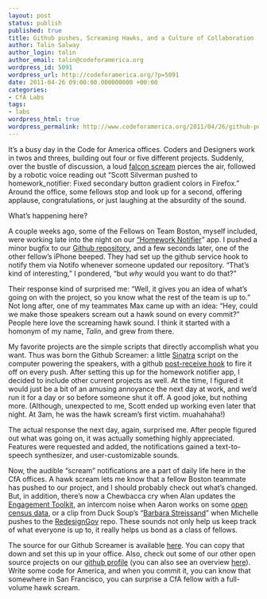 ```yaml
---
layout: post
status: publish
published: true
title: Github pushes, Screaming Hawks, and a Culture of Collaboration
author: Talin Salway
author_login: talin
author_email: talin@codeforamerica.org
wordpress_id: 5091
wordpress_url: http://codeforamerica.org/?p=5091
date: 2011-04-26 09:00:00.000000000 +00:00
categories:
- CfA Labs
tags:
- labs
wordpress_html: true
wordpress_permalink: http://www.codeforamerica.org/2011/04/26/github-pushes-screaming-hawks-and-a-culture-of-collaboration/
---
```


<p>It’s a busy day in the Code for America offices. Coders and Designers work in twos and threes, building out four or five different projects. Suddenly, over the bustle of discussion, a loud <a href="http://www.youtube.com/watch?v=33DWqRyAAUw">falcon scream</a> pierces the air, followed by a robotic voice reading out “Scott Silverman pushed to homework_notifier: Fixed secondary button gradient colors in Firefox.” Around the office, some fellows stop and look up for a second, offering applause, congratulations, or just laughing at the absurdity of the sound.</p>
<p>What’s happening here?</p>
<p>A couple weeks ago, some of the Fellows on Team Boston, myself included, were working late into the night on our <a href="http://codeforamerica.org/?cfa_project=whatsassign-me">“Homework Notifier</a>” app. I pushed a minor bugfix to our <a href="https://github.com/codeforamerica/homework_notifier">Github repository</a>, and a few seconds later, one of the other fellow’s iPhone beeped. They had set up the github service hook to notify them via Notifo whenever someone updated our repository. “That’s kind of interesting,” I pondered, “but <em>why</em> would you want to do that?”</p>
<p>Their response kind of surprised me: “Well, it gives you an idea of what’s going on with the project, so you know what the rest of the team is up to.” Not long after, one of my teammates Max came up with an idea: “Hey, could we make those speakers scream out a hawk sound on every commit?” People here love the screaming hawk sound. I think it started with a homonym of my name, <em>Talin</em>, and grew from there.</p>
<p>My favorite projects are the simple scripts that directly accomplish what you want. Thus was born the Github Screamer: a little <a href="http://sinatrarb.com">Sinatra</a> script on the computer powering the speakers, with a github <a href="http://help.github.com/post-receive-hooks/">post-receive hook</a> to fire it off on every push. After setting this up for the homework notifier app, I decided to include other current projects as well. At the time, I figured it would just be a bit of an amusing annoyance the next day at work, and we’d run it for a day or so before someone shut it off. A good joke, but nothing more. (Although, unexpected to me, Scott ended up working even later that night. At 3am, he was the hawk scream’s first victim. muahahaha!)</p>
<p>The actual response the next day, again, surprised me. After people figured out what was going on, it was actually something highly appreciated. Features were requested and added, the notifications gained a text-to-speech synthesizer, and user-customizable sounds.</p>
<p>Now, the audible “scream” notifications are a part of daily life here in the CfA offices. A hawk scream lets me know that a fellow Boston teammate has pushed to our project, and I should probably check out what’s changed. But, in addition, there’s now a Chewbacca cry when Alan updates the <a href="https://github.com/codeforamerica/engagement_toolkit">Engagement Toolkit</a>, an intercom noise when Aaron works on some <a href="https://github.com/codeforamerica/census2pgsql">open census data</a>, or a clip from Duck Soup’s “<a href="http://youtu.be/uu_zwdmz0hE">Barbara Streissand</a>” when Michelle pushes to the <a href="https://github.com/codeforamerica/designforamerica">RedesignGov</a> repo. These sounds not only help us keep track of what everyone is up to, it really helps us bond as a class of fellows.</p>
<p>The source for our Github Screamer is available <a href="https://github.com/codeforamerica/github_scream">here</a>. You can copy that down and set this up in your office. Also, check out some of our other open source projects on our <a href="https://github.com/codeforamerica/">github profile</a> (you can also see an overview <a href="http://codeforamerica.org/projects/">here</a>). Write some code for America, and when you commit it, you can know that somewhere in San Francisco, you can surprise a CfA fellow with a full-volume hawk scream.</p>
